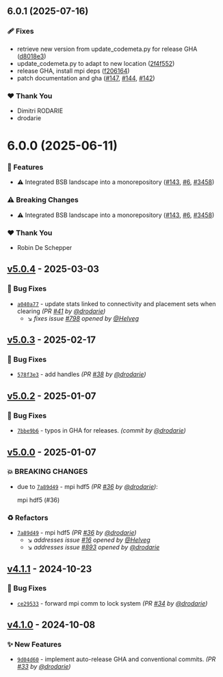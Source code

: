 ## 6.0.1 (2025-07-16)

### 🩹 Fixes

- retrieve new version from update_codemeta.py for release GHA ([d8018e3](https://github.com/dbbs-lab/bsb/commit/d8018e3))
- update_codemeta.py to adapt to new location ([2f4f552](https://github.com/dbbs-lab/bsb/commit/2f4f552))
- release GHA, install mpi deps ([f206164](https://github.com/dbbs-lab/bsb/commit/f206164))
- patch documentation and gha ([#147](https://github.com/dbbs-lab/bsb/pull/147), [#144](https://github.com/dbbs-lab/bsb/issues/144), [#142](https://github.com/dbbs-lab/bsb/issues/142))

### ❤️ Thank You

- Dimitri RODARIE
- drodarie

# 6.0.0 (2025-06-11)

### 🚀 Features

- ⚠️  Integrated BSB landscape into a monorepository ([#143](https://github.com/dbbs-lab/bsb/pull/143), [#6](https://github.com/dbbs-lab/bsb/issues/6), [#3458](https://github.com/dbbs-lab/bsb/issues/3458))

### ⚠️  Breaking Changes

- ⚠️  Integrated BSB landscape into a monorepository ([#143](https://github.com/dbbs-lab/bsb/pull/143), [#6](https://github.com/dbbs-lab/bsb/issues/6), [#3458](https://github.com/dbbs-lab/bsb/issues/3458))

### ❤️ Thank You

- Robin De Schepper


## [v5.0.4] - 2025-03-03
### :bug: Bug Fixes
- [`a040a77`](https://github.com/dbbs-lab/bsb-hdf5/commit/a040a774ac8d407a626f2bdfa3805dd15e9869f3) - update stats linked to connectivity and placement sets when clearing *(PR [#41](https://github.com/dbbs-lab/bsb-hdf5/pull/41) by [@drodarie](https://github.com/drodarie))*
  - :arrow_lower_right: *fixes issue [#798](https://github.com/dbbs-lab/bsb-core/issues/798) opened by [@Helveg](https://github.com/Helveg)*


## [v5.0.3] - 2025-02-17
### :bug: Bug Fixes
- [`578f3e3`](https://github.com/dbbs-lab/bsb-hdf5/commit/578f3e3242f87d2214820d4a4582d83cc1f83471) - add handles *(PR [#38](https://github.com/dbbs-lab/bsb-hdf5/pull/38) by [@drodarie](https://github.com/drodarie))*


## [v5.0.2] - 2025-01-07
### :bug: Bug Fixes
- [`7bbe9b6`](https://github.com/dbbs-lab/bsb-hdf5/commit/7bbe9b6cf087719dd2c821102269c44ae018fffe) - typos in GHA for releases. *(commit by [@drodarie](https://github.com/drodarie))*


## [v5.0.0] - 2025-01-07
### :boom: BREAKING CHANGES
- due to [`7a89d49`](https://github.com/dbbs-lab/bsb-hdf5/commit/7a89d4921173ac0dd058c7c19a0286c785345a45) - mpi hdf5 *(PR [#36](https://github.com/dbbs-lab/bsb-hdf5/pull/36) by [@drodarie](https://github.com/drodarie))*:

  mpi hdf5 (#36)


### :recycle: Refactors
- [`7a89d49`](https://github.com/dbbs-lab/bsb-hdf5/commit/7a89d4921173ac0dd058c7c19a0286c785345a45) - mpi hdf5 *(PR [#36](https://github.com/dbbs-lab/bsb-hdf5/pull/36) by [@drodarie](https://github.com/drodarie))*
  - :arrow_lower_right: *addresses issue [#16](https://github.com/dbbs-lab/bsb-hdf5/issues/16) opened by [@Helveg](https://github.com/Helveg)*
  - :arrow_lower_right: *addresses issue [#893](https://github.com/dbbs-lab/bsb-core/issues/893) opened by [@drodarie](https://github.com/drodarie)*


## [v4.1.1] - 2024-10-23
### :bug: Bug Fixes
- [`ce29533`](https://github.com/dbbs-lab/bsb-hdf5/commit/ce29533c5479bf296c98af45b16bfe1d5ef29d3d) - forward mpi comm to lock system *(PR [#34](https://github.com/dbbs-lab/bsb-hdf5/pull/34) by [@drodarie](https://github.com/drodarie))*


## [v4.1.0] - 2024-10-08
### :sparkles: New Features
- [`9d04d60`](https://github.com/dbbs-lab/bsb-hdf5/commit/9d04d60eced939ed3e313ac8834439a98939f5e2) - implement auto-release GHA and conventional commits. *(PR [#33](https://github.com/dbbs-lab/bsb-hdf5/pull/33) by [@drodarie](https://github.com/drodarie))*

[v4.1.0]: https://github.com/dbbs-lab/bsb-hdf5/compare/v4.0.0...v4.1.0
[v4.1.1]: https://github.com/dbbs-lab/bsb-hdf5/compare/v4.1.0...v4.1.1
[v5.0.0]: https://github.com/dbbs-lab/bsb-hdf5/compare/v4.1.1...v5.0.0
[v5.0.2]: https://github.com/dbbs-lab/bsb-hdf5/compare/v5.0.1...v5.0.2
[v5.0.3]: https://github.com/dbbs-lab/bsb-hdf5/compare/v5.0.2...v5.0.3
[v5.0.4]: https://github.com/dbbs-lab/bsb-hdf5/compare/v5.0.3...v5.0.4
